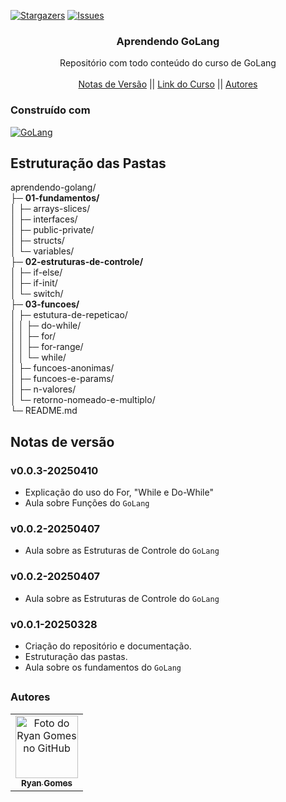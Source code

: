 <!-- Preview (Ctrl + Shift + V) -->

<a name="readme-top"></a>

[![Stargazers][stars-shield]][stars-url]
[![Issues][issues-shield]][issues-url]

<!-- PROJECT LOGO -->
<div align="center">
  <h3 align="center">Aprendendo GoLang</h3>

  <p align="center">
    Repositório com todo conteúdo do curso de GoLang
    <br />
    <br />
    <a href="#notas-de-versão">Notas de Versão</a>
    ||
    <a href="https://www.youtube.com/playlist?list=PLm-xZWCprwYSlEHjZDvhaq9izo3AVbiRO">Link do Curso</a> 
    ||
    <a href="#autores">Autores</a>
    </p>
</div>

### Construído com

[![GoLang][GoLang]][go-url]

## Estruturação das Pastas

aprendendo-golang/<br>
├─ **01-fundamentos/** <br>
│ ├─ arrays-slices/<br>
│ ├─ interfaces/<br>
│ ├─ public-private/<br>
│ ├─ structs/<br>
│ └─ variables/<br>
├─ **02-estruturas-de-controle/**<br>
│ ├─ if-else/<br>
│ ├─ if-init/<br>
│ └─ switch/<br>
├─ **03-funcoes/**<br>
│ ├─ estutura-de-repeticao/<br>
│ │ ├─ do-while/<br>
│ │ ├─ for/<br>
│ │ ├─ for-range/<br>
│ │ └─ while/<br>
│ ├─ funcoes-anonimas/<br>
│ ├─ funcoes-e-params/<br>
│ ├─ n-valores/<br>
│ └─ retorno-nomeado-e-multiplo/<br>
└─ README.md

<a name="section-changelog">

## Notas de versão

</a>

### v0.0.3-20250410

- Explicação do uso do For, "While e Do-While"
- Aula sobre Funções do `GoLang`

### v0.0.2-20250407

- Aula sobre as Estruturas de Controle do `GoLang`

### v0.0.2-20250407

- Aula sobre as Estruturas de Controle do `GoLang`

### v0.0.1-20250328

- Criação do repositório e documentação.
- Estruturação das pastas.
- Aula sobre os fundamentos do `GoLang`

##

<a name="section-autores">

### Autores

</a>

<table>
  <tr>
    <td align="center">
      <a href="#">
        <img src="https://avatars.githubusercontent.com/u/85912228?v=4" width="100px;" alt="Foto do Ryan Gomes no GitHub"/><br>
        <sub>
          <b>Ryan Gomes</b>
        </sub>
      </a>
    </td>
</table>

[stars-shield]: https://img.shields.io/github/stars/RRyanDEV/aprendendo-golang?style=for-the-badge
[stars-url]: https://github.com/RRyanDEV/aprendendo-golang/stargazers
[issues-shield]: https://img.shields.io/github/issues/RRyanDEV/aprendendo-golang?style=for-the-badge
[issues-url]: https://github.com/RRyanDEV/aprendendo-golang/issues
[GoLang]: https://img.shields.io/badge/go-%2300ADD8.svg?style=for-the-badge&logo=go&logoColor=white
[go-url]: https://go.dev/
